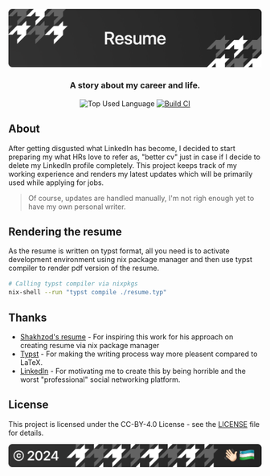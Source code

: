 <p align="center">
    <img src=".github/assets/header.png" alt="Orzklv's {Resume}">
</p>

<p align="center">
    <h3 align="center">A story about my career and life.</h3>
</p>

<p align="center">
    <img align="center" src="https://img.shields.io/github/languages/top/orzklv/resume?style=flat&logo=nixos&logoColor=ffffff&labelColor=242424&color=242424" alt="Top Used Language">
    <a href="https://github.com/orzklv/resume/actions/workflows/build.yml"><img align="center" src="https://img.shields.io/github/actions/workflow/status/orzklv/resume/build.yml?style=flat&logo=github&logoColor=ffffff&labelColor=242424&color=242424" alt="Build CI"></a>
</p>

## About

After getting disgusted what LinkedIn has become, I decided to start preparing my what HRs love to refer as, "better cv" just in case if I decide to delete my LinkedIn profile completely. This project keeps track of my working experience and renders my latest updates which will be primarily used while applying for jobs.

> Of course, updates are handled manually, I'm not righ enough yet to have my own personal writer.

## Rendering the resume

As the resume is written on typst format, all you need is to activate development environment using nix package manager and then use typst compiler to render pdf version of the resume.

```bash
# Calling typst compiler via nixpkgs
nix-shell --run "typst compile ./resume.typ"
```

## Thanks

- [Shakhzod's resume](https://github.com/shakhzodkudratov/cv) - For inspiring this work for his approach on creating resume via nix package manager
- [Typst](https://typst.app) - For making the writing process way more pleasent compared to LaTeX.
- [LinkedIn](https://linkedin.com) - For motivating me to create this by being horrible and the worst "professional" social networking platform.

## License

This project is licensed under the CC-BY-4.0 License - see the [LICENSE](license) file for details.

<p align="center">
    <img src=".github/assets/footer.png" alt="Orzklv's {Resume}">
</p>
